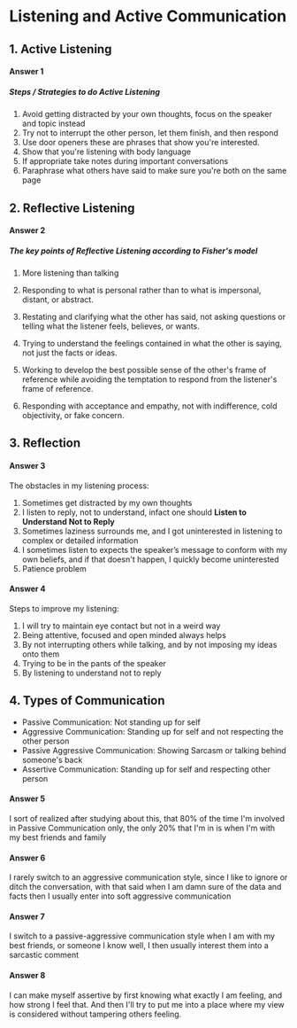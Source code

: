 # Listening and Active Communication

## 1. Active Listening

#### Answer 1

##### Steps / Strategies to do Active Listening

1. Avoid getting distracted by your own thoughts, focus on the speaker and topic instead
2. Try not to interrupt the other person, let them finish, and then respond
3. Use door openers these are phrases that show you're interested.
4. Show that you're listening with body language
5. If appropriate take notes during important conversations
6. Paraphrase what others have said to make sure you're both on the same page

## 2. Reflective Listening

#### Answer 2

##### The key points of Reflective Listening according to Fisher's model

1. More listening than talking

2. Responding to what is personal rather than to what is impersonal, distant, or abstract.

3. Restating and clarifying what the other has said, not asking questions or telling what the listener feels, believes, or wants.

4. Trying to understand the feelings contained in what the other is saying, not just the facts or ideas.

5. Working to develop the best possible sense of the other's frame of reference while avoiding the temptation to respond from the listener's frame of reference.

6. Responding with acceptance and empathy, not with indifference, cold objectivity, or fake concern.

## 3. Reflection

#### Answer 3

The obstacles in my listening process:

1. Sometimes get distracted by my own thoughts
2. I listen to reply, not to understand, infact one should **Listen to Understand Not to Reply**
3. Sometimes laziness surrounds me, and I got uninterested in listening to complex or detailed information
4. I sometimes listen to expects the speaker’s message to conform with my own beliefs, and if that doesn't happen, I quickly become uninterested
5. Patience problem

#### Answer 4

Steps to improve my listening:

1. I will try to maintain eye contact but not in a weird way
2. Being attentive, focused and open minded always helps
3. By not interrupting others while talking, and by not imposing my ideas onto them
4. Trying to be in the pants of the speaker
5. By listening to understand not to reply

## 4. Types of Communication

- Passive Communication: Not standing up for self
- Aggressive Communication: Standing up for self and not respecting the other person
- Passive Aggressive Communication: Showing Sarcasm or talking behind someone's back
- Assertive Communication: Standing up for self and respecting other person

#### Answer 5

I sort of realized after studying about this, that 80% of the time I'm involved in Passive Communication only, the only 20% that I'm in is when I'm with my best friends and family

#### Answer 6

I rarely switch to an aggressive communication style, since I like to ignore or ditch the conversation, with that said when I am damn sure of the data and facts then I usually enter into soft aggressive communication

#### Answer 7

I switch to a passive-aggressive communication style when I am with my best friends, or someone I know well, I then usually interest them into a sarcastic comment

#### Answer 8

I can make myself assertive by first knowing what exactly I am feeling, and how strong I feel that. And then I'll try to put me into a place where my view is considered without tampering others feeling.
